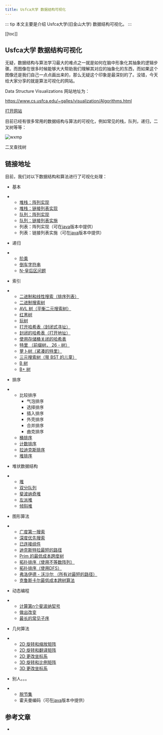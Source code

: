 ```yaml
---
title: Usfca大学 数据结构可视化
---
```


::: tip
本文主要是介绍 Usfca大学(旧金山大学) 数据结构可视化。
:::

[[toc]]

## Usfca大学 数据结构可视化

无疑，数据结构与算法学习最大的难点之一就是如何在脑中形象化其抽象的逻辑步骤。而图像在很多时候能够大大帮助我们理解其对应的抽象化的东西，而如果这个图像还是我们自己一点点画出来的，那么无疑这个印象是最深刻的了。没错，今天给大家分享的就是算法可视化的网站。

Data Structure Visualizations
网站地址为：

https://www.cs.usfca.edu/~galles/visualization/Algorithms.html

[打开网站](https://www.cs.usfca.edu/~galles/visualization/Algorithms.html)

目前已经有很多常用的数据结构与算法的可视化，例如常见的栈，队列，递归，二叉树等等：

<img class= "zoom-custom-imgs" :src="$withBase('/assets/img/algorithm/basic/visual/usfca-1.png')" alt="wxmp">

二叉查找树


## 链接地址

目前，我们对以下数据结构和算法进行了可视化处理：

- 基本

- - [堆栈：阵列实现](https://www.cs.usfca.edu/~galles/visualization/StackArray.html)
  - [堆栈：链接列表实现](https://www.cs.usfca.edu/~galles/visualization/StackLL.html)
  - [队列：阵列实现](https://www.cs.usfca.edu/~galles/visualization/QueueArray.html)
  - [队列：链接列表实施](https://www.cs.usfca.edu/~galles/visualization/QueueLL.html)
  - 列表：阵列实现（可在[java](https://www.cs.usfca.edu/~galles/visualization/java/visualization.html)版本中提供）
  - 列表：链接列表实施（可在[java](https://www.cs.usfca.edu/~galles/visualization/java/visualization.html)版本中提供）

- 递归

- - [阶乘](https://www.cs.usfca.edu/~galles/visualization/RecFact.html)
  - [倒车字符串](https://www.cs.usfca.edu/~galles/visualization/RecReverse.html)
  - [N-皇后区问题](https://www.cs.usfca.edu/~galles/visualization/RecQueens.html)

- 索引

- - [二进制和线性搜索（排序列表）](https://www.cs.usfca.edu/~galles/visualization/Search.html)
  - [二进制搜索树](https://www.cs.usfca.edu/~galles/visualization/BST.html)
  - [AVL 树（平衡二元搜索树）](https://www.cs.usfca.edu/~galles/visualization/AVLtree.html)
  - [红黑树](https://www.cs.usfca.edu/~galles/visualization/RedBlack.html)
  - [玩树](https://www.cs.usfca.edu/~galles/visualization/SplayTree.html)
  - [打开哈希表（封闭式寻址）](https://www.cs.usfca.edu/~galles/visualization/OpenHash.html)
  - [封闭的哈希表（打开地址）](https://www.cs.usfca.edu/~galles/visualization/ClosedHash.html)
  - [使用存储桶关闭的哈希表](https://www.cs.usfca.edu/~galles/visualization/ClosedHashBucket.html)
  - [特里 （前缀树， 26 - 树）](https://www.cs.usfca.edu/~galles/visualization/Trie.html)
  - [萝卜树（紧凑的特里）](https://www.cs.usfca.edu/~galles/visualization/RadixTree.html)
  - [三元搜索树（带 BST 的儿童）](https://www.cs.usfca.edu/~galles/visualization/TST.html)
  - [B 树](https://www.cs.usfca.edu/~galles/visualization/BTree.html)
  - [B+ 树](https://www.cs.usfca.edu/~galles/visualization/BPlusTree.html)

- 排序

- - 比较排序
    - 气泡排序
    - 选择排序
    - 插入排序
    - 外壳排序
    - 合并排序
    - 曲克排序
  - [桶排序](https://www.cs.usfca.edu/~galles/visualization/BucketSort.html)
  - [计数排序](https://www.cs.usfca.edu/~galles/visualization/CountingSort.html)
  - [拉迪克斯排序](https://www.cs.usfca.edu/~galles/visualization/RadixSort.html)
  - [堆排序](https://www.cs.usfca.edu/~galles/visualization/HeapSort.html)

- 堆状数据结构

- - [堆](https://www.cs.usfca.edu/~galles/visualization/Heap.html)
  - [双分队列](https://www.cs.usfca.edu/~galles/visualization/BinomialQueue.html)
  - [斐波纳奇堆](https://www.cs.usfca.edu/~galles/visualization/FibonacciHeap.html)
  - [左派堆](https://www.cs.usfca.edu/~galles/visualization/LeftistHeap.html)
  - [倾斜堆](https://www.cs.usfca.edu/~galles/visualization/SkewHeap.html)

- 图形算法

- - [广度第一搜索](https://www.cs.usfca.edu/~galles/visualization/BFS.html)
  - [深度优先搜索](https://www.cs.usfca.edu/~galles/visualization/DFS.html)
  - [已连接组件](https://www.cs.usfca.edu/~galles/visualization/ConnectedComponent.html)
  - [迪克斯特拉最短的路径](https://www.cs.usfca.edu/~galles/visualization/Dijkstra.html)
  - [Prim 的最低成本跨度树](https://www.cs.usfca.edu/~galles/visualization/Prim.html)
  - [拓扑排序（使用不等数阵列）](https://www.cs.usfca.edu/~galles/visualization/TopoSortIndegree.html)
  - [拓扑排序（使用DFS）](https://www.cs.usfca.edu/~galles/visualization/TopoSortDFS.html)
  - [弗洛伊德 - 沃沙尔 （所有对最短的路径）](https://www.cs.usfca.edu/~galles/visualization/Floyd.html)
  - [克鲁斯卡尔最低成本跨树算法](https://www.cs.usfca.edu/~galles/visualization/Kruskal.html)

- 动态编程

- - [计算第n个斐波纳契号](https://www.cs.usfca.edu/~galles/visualization/DPFib.html)
  - [做出改变](https://www.cs.usfca.edu/~galles/visualization/DPChange.html)
  - [最长的常见子序](https://www.cs.usfca.edu/~galles/visualization/DPLCS.html)

- 几何算法

- - [2D 旋转和缩放矩阵](https://www.cs.usfca.edu/~galles/visualization/RotateScale2D.html)
  - [2D 旋转和翻译矩阵](https://www.cs.usfca.edu/~galles/visualization/RotateTranslate2D.html)
  - [2D 更改坐标系](https://www.cs.usfca.edu/~galles/visualization/ChangingCoordinates2D.html)
  - [3D 旋转和比例矩阵](https://www.cs.usfca.edu/~galles/visualization/RotateScale3D.html)
  - [3D 更改坐标系](https://www.cs.usfca.edu/~galles/visualization/ChangingCoordinates3D.html)

- 别人。。。

- - [脱节集](https://www.cs.usfca.edu/~galles/visualization/DisjointSets.html)
  - 霍夫曼编码（可在[java](https://www.cs.usfca.edu/~galles/visualization/java/visualization.html)版本中提供）

## 参考文章
* 